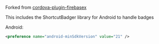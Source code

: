 Forked from [cordova-plugin-firebasex](https://github.com/dpa99c/cordova-plugin-firebasex)

This includes the ShortcutBadger library for Android to handle badges

Android:
```xml
<preference name="android-minSdkVersion" value="21" />
```
